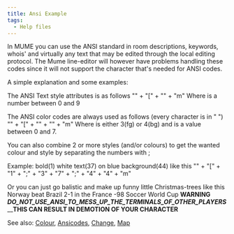 ```yaml
---
title: Ansi Example
tags:
  - Help files
---
```

In MUME you can use the ANSI standard in room descriptions, keywords,
whois' and virtually any text that may be edited through the local
editing protocol. The Mume line-editor will however have problems
handling these codes since it will not support the <esc> character
that's needed for ANSI codes.

A simple explanation and some examples:

The ANSI Text style attributes is as follows "<esc>" + "\[" +
"<attribute>" + "m" Where <attribute> is a number between 0 and 9

The ANSI color codes are always used as follows (every character is in "
") "<esc>" + "\[" + "<attribute>" + "<colour>" + "m" Where <attribute>
is either 3(fg) or 4(bg) and <colour> is a value between 0 and 7.

You can also combine 2 or more styles (and/or colours) to get the wanted
colour and style by separating the numbers with ;

Example: bold(1) white text(37) on blue background(44) like this
"<esc>" + "\[" + "1" + ";" + "3" + "7" + ";" + "4" + "4" + "m"

Or you can just go balistic and make up funny little Christmas-trees
like this Norway beat Brazil 2-1 in the France -98 Soccer World Cup
__________________________________WARNING__________________________________
_________DO_NOT_USE_ANSI_TO_MESS_UP_THE_TERMINALS_OF_OTHER_PLAYERS_________
________________THIS CAN RESULT IN DEMOTION OF YOUR
CHARACTER______________

See also: [Colour](Colour "wikilink"),
[Ansicodes](Ansicodes "wikilink"), [Change](Change "wikilink"),
[Map](Map "wikilink")
